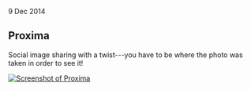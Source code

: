 9 Dec 2014

Proxima
-------
Social image sharing with a twist---you have to be where the photo was taken in
order to see it!

[![Screenshot of Proxima][1]][2]

[1]: https://cdn.rawgit.com/aclissold/Proxima/d1c375aed65475d37cf4d2abe341ea6475939efa/art/screenshots/screenshot.png
[2]: https://github.com/aclissold/proxima
